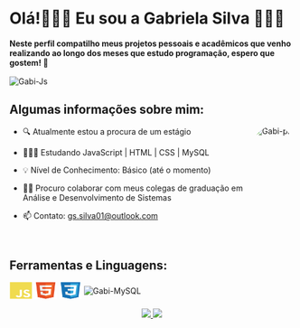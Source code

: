 ### <h1>Olá!🙋🏽‍♀️ Eu sou a Gabriela Silva 👋🏽:smile: </h1>


**Neste perfil compatilho meus projetos pessoais e acadêmicos que venho realizando ao longo dos meses que estudo programação, espero que gostem! 🥰**

<img align="center" alt="Gabi-Js" height="300" width="830" src="https://mentorama.com.br/blog/wp-content/uploads/2021/03/mulheres-pioneiras-revolucionaram-tecnologia.png">

</br>

  <h2>Algumas informações sobre mim: </h2>
 
 <img align="right" alt="Gabi-pic" height="150" style="border-radius:50px;" src="https://greenpng.com/wp-content/uploads/2021/03/publicdomainq-0053410tkrexo-300x285.png"> 

- 🔍 Atualmente estou a procura de um estágio
 
- 👩🏽‍💻 Estudando JavaScript | HTML | CSS  |  MySQL 

- 💡 Nível de Conhecimento: Básico (até o momento)

- 🤝🏽 Procuro colaborar com meus colegas de graduação em Análise e Desenvolvimento de Sistemas 

- 📫 Contato: gs.silva01@outlook.com 


<div style="display: inline_block"><br>
 <h2 align="left">Ferramentas e Linguagens: </h2>
 <img align="center" alt="Gabi-Js" height="30" width="40" src="https://raw.githubusercontent.com/devicons/devicon/master/icons/javascript/javascript-plain.svg">
 <img align="center" alt="Gabi-HTML" height="30" width="40" src="https://raw.githubusercontent.com/devicons/devicon/master/icons/html5/html5-original.svg">
 <img align="center" alt="Gabi-CSS" height="30" width="40" src="https://raw.githubusercontent.com/devicons/devicon/master/icons/css3/css3-original.svg">
 <img align="center" alt="Gabi-MySQL" height="40" width="50" src="https://cdn.jsdelivr.net/gh/devicons/devicon/icons/mysql/mysql-original.svg"> 
</div>

<br>

<div align="center">
  <a href="https://github.com/G4breela">
  <img height="150em" src="https://github-readme-stats.vercel.app/api?username=g4breela&show_icons=true&theme=tokyonight&include_all_commits=true&count_private=true"/>
  <img height="150em" src="https://github-readme-stats.vercel.app/api/top-langs/?username=g4breela&layout=compact&langs_count=7&theme=tokyonight"/> </a>
</div>


  
  
